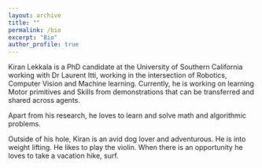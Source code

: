 ```yaml
---
layout: archive
title: ""
permalink: /bio
excerpt: "Bio"
author_profile: true
---
```



Kiran Lekkala is a PhD candidate at the University of Southern California working with Dr Laurent Itti, working in the intersection of Robotics, Computer Vision and Machine learning. Currently, he is working on learning Motor primitives and Skills from demonstrations that can be transferred and shared across agents.

Apart from his research, he loves to learn and solve math and algorithmic problems.

Outside of his hole, Kiran is an avid dog lover and adventurous. He is into weight lifting. He likes to play the violin. When there is an opportunity he loves to take a vacation hike, surf.